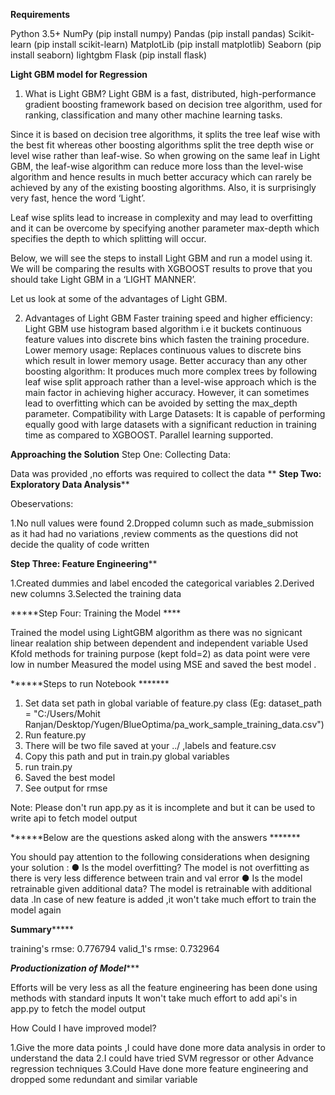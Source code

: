 


**Requirements**

Python 3.5+
NumPy (pip install numpy)
Pandas (pip install pandas)
Scikit-learn (pip install scikit-learn)
MatplotLib (pip install matplotlib)
Seaborn (pip install seaborn)
lightgbm
Flask (pip install flask)

**Light GBM model for Regression**

1. What is Light GBM?
Light GBM is a fast, distributed, high-performance gradient boosting framework based on decision tree algorithm, used for ranking, classification and many other machine learning tasks.

Since it is based on decision tree algorithms, it splits the tree leaf wise with the best fit whereas other boosting algorithms split the tree depth wise or level wise rather than leaf-wise. So when growing on the same leaf in Light GBM, the leaf-wise algorithm can reduce more loss than the level-wise algorithm and hence results in much better accuracy which can rarely be achieved by any of the existing boosting algorithms. Also, it is surprisingly very fast, hence the word ‘Light’.

Leaf wise splits lead to increase in complexity and may lead to overfitting and it can be overcome by specifying another parameter max-depth which specifies the depth to which splitting will occur.

Below, we will see the steps to install Light GBM and run a model using it. We will be comparing the results with XGBOOST results to prove that you should take Light GBM in a ‘LIGHT MANNER’.

Let us look at some of the advantages of Light GBM.

 

2. Advantages of Light GBM
Faster training speed and higher efficiency: Light GBM use histogram based algorithm i.e it buckets continuous feature values into discrete bins which fasten the training procedure.
Lower memory usage: Replaces continuous values to discrete bins which result in lower memory usage.
Better accuracy than any other boosting algorithm: It produces much more complex trees by following leaf wise split approach rather than a level-wise approach which is the main factor in achieving higher accuracy. However, it can sometimes lead to overfitting which can be avoided by setting the max_depth parameter.
Compatibility with Large Datasets: It is capable of performing equally good with large datasets with a significant reduction in training time as compared to XGBOOST.
Parallel learning supported.



**Approaching the Solution**
Step One: Collecting Data:

Data was provided ,no efforts was required to collect the data
**
**Step Two: Exploratory Data Analysis****

Obeservations:

1.No null values were found 
2.Dropped column such as made_submission as it had had no variations ,review comments as the questions did not decide the quality of code written 

**Step Three: Feature Engineering****

1.Created dummies and label encoded the categorical variables
2.Derived new columns 
3.Selected the training data

*****Step Four: Training the Model ****

Trained the model using LightGBM algorithm as there was no signicant linear realation ship between dependent and independent variable
Used Kfold methods for training purpose (kept fold=2) as data point were vere low in number
Measured the model  using MSE and saved  the best model .



 ******Steps to run Notebook *******
 
 1. Set data set path in global variable of feature.py class (Eg: dataset_path = "C:/Users/Mohit Ranjan/Desktop/Yugen/BlueOptima/pa_work_sample_training_data.csv")
 2. Run feature.py 
 3. There will be two file saved at your ../ ,labels and feature.csv
 4. Copy this path and put in train.py global variables
 5. run train.py
 6. Saved the best model
 7. See output for rmse

Note: Please don't run app.py as it is incomplete and but it can be used to write api to fetch model output 


******Below are the questions asked along with the answers *******

You should pay attention to the following considerations when designing your solution :
● Is the model overfitting? The model is not overfitting as there is very less difference between train and val error
● Is the model retrainable given additional data? The model is retrainable with additional data .In case of new feature is added ,it won't take much effort to train the model again

******Summary***********

  training's rmse: 0.776794       valid_1's rmse: 0.732964
  
 *******Productionization of Model**********
 
 Efforts will be very less as all the feature engineering  has been done using methods with standard inputs 
 It won't take much effort to add api's in app.py to fetch the model output
 
  
  
 
 How Could I have improved  model?
 
 1.Give the more data points ,I could have done more data analysis in order to understand the data
 2.I could have tried SVM regressor or other Advance regression techniques
 3.Could Have done more feature engineering and dropped some redundant and similar variable
 








